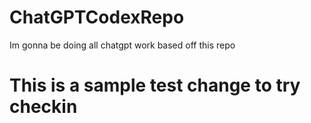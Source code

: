 # ChatGPTCodexRepo
Im gonna be doing all chatgpt work based off this repo
# This is a sample test change to try checkin 